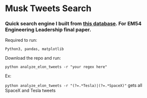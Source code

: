 # Musk Tweets Search

### Quick search engine I built from [this database](https://www.kaggle.com/datasets/ayhmrba/elon-musk-tweets-2010-2021). For EM54 Engineering Leadership final paper.

Required to run:

`Python3, pandas, matplotlib`

Download the repo and run:

`python analyze_elon_tweets -r "your regex here"`

Ex:

`python analyze_elon_tweets -r "(?=.*Tesla)|(?=.*SpaceX)"` gets all SpaceX and Tesla tweets